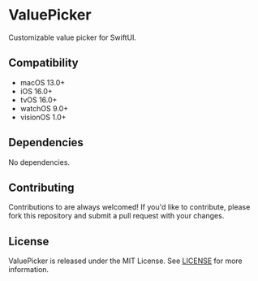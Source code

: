 # ValuePicker
Customizable value picker for SwiftUI.

## Compatibility
* macOS 13.0+
* iOS 16.0+
* tvOS 16.0+
* watchOS 9.0+
* visionOS 1.0+

## Dependencies
No dependencies.

## Contributing
Contributions to are always welcomed! If you'd like to contribute, please fork this repository and 
submit a pull request with your changes.

## License
ValuePicker is released under the MIT License. See [LICENSE](LICENSE) for more information.
